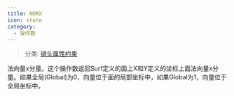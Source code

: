 ```yaml
---
title: NORX
icon: state
category:
  - 操作数
---
```


> 分类: [镜头属性约束](/hb/operands/131/880/  "Zemax 操作数 镜头属性约束")

法向量x分量。这个操作数返回Surf定义的面上X和Y定义的坐标上面法向量x分量。如果全局(Global)为0，向量位于面的局部坐标中，如果Global为1，向量位于全局坐标中。